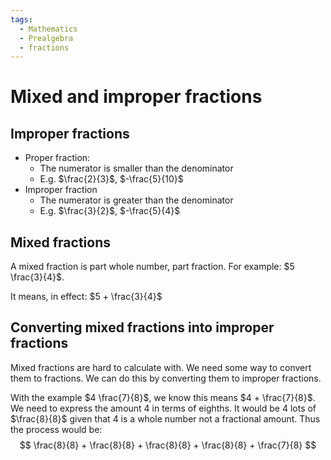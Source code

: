 ```yaml
---
tags:
  - Mathematics
  - Prealgebra
  - fractions
---
```


# Mixed and improper fractions

## Improper fractions

* Proper fraction:
  * The numerator is smaller than the denominator
  * E.g. $\frac{2}{3}$, $-\frac{5}{10}$
* Improper fraction
  * The numerator is greater than the denominator
  * E.g. $\frac{3}{2}$, $-\frac{5}{4}$

## Mixed fractions
A mixed fraction is part whole number, part fraction. For example: $5 \frac{3}{4}$.

It means, in effect: $5 + \frac{3}{4}$

## Converting mixed fractions into improper fractions
Mixed fractions are hard to calculate with. We need some way to convert them to fractions. We can do this by converting them to improper fractions.

With the example $4 \frac{7}{8}$, we know this means $4 + \frac{7}{8}$. We need to express the amount 4 in terms of eighths. It would be 4 lots of $\frac{8}{8}$ given that 4 is a whole number not a fractional amount. Thus the process would be:
$$
    \frac{8}{8} + \frac{8}{8} + \frac{8}{8} + \frac{8}{8} + \frac{7}{8}
$$